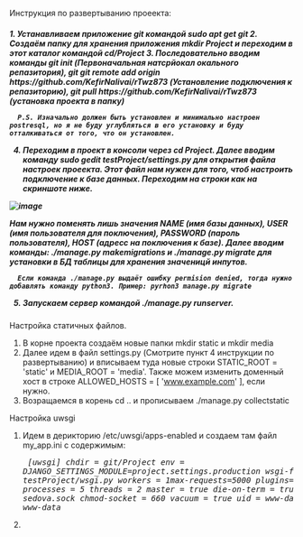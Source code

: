 Инструкция по развертыванию проеекта:
<h5>
  1. Устанавливаем приложение git командой sudo apt get git
  2. Создаём папку для хранения приложения mkdir Project и переходим в этот каталог командой cd/Project
  3. Последовательно вводим команды git init (Первоначальная натсрйокал  окального репазитория), git git remote add origin https://github.com/KefirNalivai/rTwz873 (Установление подключения к репазиторию), git pull https://github.com/KefirNalivai/rTwz873 (установка проекта в папку)
  
      P.S. Изначально должен быть установлен и минимально настроен postresql, но я не буду углубляться в его установку и буду отталкиваться от того, что он установлен.
  
  4. Переходим в проект в консоли через cd Project. Далее вводим команду sudo gedit testProject/settings.py для открытия файла настроек проеекта. Этот файл нам нужен для того, чтоб настроить подключение к базе данных. Переходим на строки как на скриншоте ниже.
  
  ![image](https://user-images.githubusercontent.com/98163662/213194464-65b0f30d-d763-4711-9ef7-e9f0bb6c8f58.png)
  
   Нам нужно поменять лишь значения NAME (имя базы данных), USER (имя пользователя для поключения), PASSWORD (пароль пользователя), HOST (адресс на поключения к базе).
   Далее вводим команды: ./manage.py makemigrations и ./manage.py migrate для установки в БД таблицы для хранения значеницй инпутов.
        
      Если команда ./manage.py выдаёт ошибку permision denied, тогда нужно добавлять команду python3. Пример: pyrhon3 manage.py migrate
      
  5. Запускаем сервер командой ./manage.py runserver.
    </h5>


Настройка статичных файлов.
  1. В корне проекта создаём новые папки mkdir static и mkdir media
  2. Далее идем в файл settings.py (Смотрите пункт 4 инструкции по развертыванию) и вписываем туда новые строки STATIC_ROOT = 'static' и MEDIA_ROOT = 'media'. Также можем изменить доменный хост в строке ALLOWED_HOSTS = [ 'www.example.com' ], если нужно.
  3. Возращаемся в корень cd .. и прописываем ./manage.py collectstatic

Настройка uwsgi
  1. Идем в дерикторию /etc/uwsgi/apps-enabled и создаем там файл my_app.ini с содержимым:
 <i><pre>
        [uwsgi]
        chdir = git/Project
        env = DJANGO_SETTINGS_MODULE=project.settings.production
        wsgi-file = testProject/wsgi.py
        workers = 1max-requests=5000
        plugins=python3
        processes = 5
        threads = 2
        master = true
        die-on-term = true
        socket = sedova.sock
        chmod-socket = 660
        vacuum = true
        uid = www-data
        gui = www-data
        </pre>
  </i>
       
  2.
